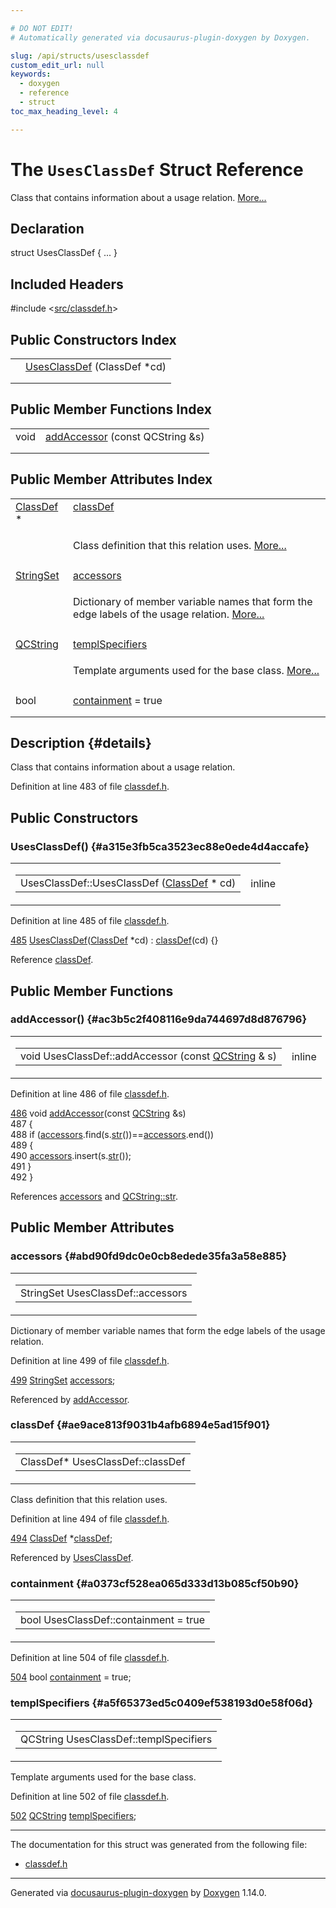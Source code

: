 ```yaml
---

# DO NOT EDIT!
# Automatically generated via docusaurus-plugin-doxygen by Doxygen.

slug: /api/structs/usesclassdef
custom_edit_url: null
keywords:
  - doxygen
  - reference
  - struct
toc_max_heading_level: 4

---
```


<div class="doxyPage">

# The `UsesClassDef` Struct Reference

<p>Class that contains information about a usage relation. <a href="#details">More...</a></p>

## Declaration

<div class="doxyDeclaration">
struct UsesClassDef { ... }
</div>

## Included Headers

<div class="doxyIncludesList">#include &lt;<a href="/web-doxygen/docs/api/files/src/classdef-h">src/classdef.h</a>&gt;
</div>

## Public Constructors Index

<table class="doxyMembersIndex">

<tr class="doxyMemberIndexItem">
<td class="doxyMemberIndexItemType" align="left" valign="top"></td>
<td class="doxyMemberIndexItemName" align="left" valign="top"><a href="#a315e3fb5ca3523ec88e0ede4d4accafe">UsesClassDef</a> (ClassDef *cd)</td>
</tr>
<tr class="doxyMemberIndexDescription">
<td class="doxyMemberIndexDescriptionLeft"></td>
<td class="doxyMemberIndexDescriptionRight">
</td>
</tr>
<tr class="doxyMemberIndexSeparator">
<td class="doxyMemberIndexSeparator" colspan="2"></td>
</tr>

</table>

## Public Member Functions Index

<table class="doxyMembersIndex">

<tr class="doxyMemberIndexItem">
<td class="doxyMemberIndexItemType" align="left" valign="top">void</td>
<td class="doxyMemberIndexItemName" align="left" valign="top"><a href="#ac3b5c2f408116e9da744697d8d876796">addAccessor</a> (const QCString &amp;s)</td>
</tr>
<tr class="doxyMemberIndexDescription">
<td class="doxyMemberIndexDescriptionLeft"></td>
<td class="doxyMemberIndexDescriptionRight">
</td>
</tr>
<tr class="doxyMemberIndexSeparator">
<td class="doxyMemberIndexSeparator" colspan="2"></td>
</tr>

</table>

## Public Member Attributes Index

<table class="doxyMembersIndex">

<tr class="doxyMemberIndexItem">
<td class="doxyMemberIndexItemType" align="left" valign="top"><a href="/web-doxygen/docs/api/classes/classdef">ClassDef</a> *</td>
<td class="doxyMemberIndexItemName" align="left" valign="top"><a href="#ae9ace813f9031b4afb6894e5ad15f901">classDef</a></td>
</tr>
<tr class="doxyMemberIndexDescription">
<td class="doxyMemberIndexDescriptionLeft"></td>
<td class="doxyMemberIndexDescriptionRight">
<p>Class definition that this relation uses. <a href="#ae9ace813f9031b4afb6894e5ad15f901">More...</a></p>
</td>
</tr>
<tr class="doxyMemberIndexSeparator">
<td class="doxyMemberIndexSeparator" colspan="2"></td>
</tr>

<tr class="doxyMemberIndexItem">
<td class="doxyMemberIndexItemType" align="left" valign="top"><a href="/web-doxygen/docs/api/files/src/containers-h/#a0bc125fc346e538d66d5ea1c33428f00">StringSet</a></td>
<td class="doxyMemberIndexItemName" align="left" valign="top"><a href="#abd90fd9dc0e0cb8edede35fa3a58e885">accessors</a></td>
</tr>
<tr class="doxyMemberIndexDescription">
<td class="doxyMemberIndexDescriptionLeft"></td>
<td class="doxyMemberIndexDescriptionRight">
<p>Dictionary of member variable names that form the edge labels of the usage relation. <a href="#abd90fd9dc0e0cb8edede35fa3a58e885">More...</a></p>
</td>
</tr>
<tr class="doxyMemberIndexSeparator">
<td class="doxyMemberIndexSeparator" colspan="2"></td>
</tr>

<tr class="doxyMemberIndexItem">
<td class="doxyMemberIndexItemType" align="left" valign="top"><a href="/web-doxygen/docs/api/classes/qcstring">QCString</a></td>
<td class="doxyMemberIndexItemName" align="left" valign="top"><a href="#a5f65373ed5c0409ef538193d0e58f06d">templSpecifiers</a></td>
</tr>
<tr class="doxyMemberIndexDescription">
<td class="doxyMemberIndexDescriptionLeft"></td>
<td class="doxyMemberIndexDescriptionRight">
<p>Template arguments used for the base class. <a href="#a5f65373ed5c0409ef538193d0e58f06d">More...</a></p>
</td>
</tr>
<tr class="doxyMemberIndexSeparator">
<td class="doxyMemberIndexSeparator" colspan="2"></td>
</tr>

<tr class="doxyMemberIndexItem">
<td class="doxyMemberIndexItemType" align="left" valign="top">bool</td>
<td class="doxyMemberIndexItemName" align="left" valign="top"><a href="#a0373cf528ea065d333d13b085cf50b90">containment</a> = true</td>
</tr>
<tr class="doxyMemberIndexDescription">
<td class="doxyMemberIndexDescriptionLeft"></td>
<td class="doxyMemberIndexDescriptionRight">
</td>
</tr>
<tr class="doxyMemberIndexSeparator">
<td class="doxyMemberIndexSeparator" colspan="2"></td>
</tr>

</table>

## Description {#details}

<p>Class that contains information about a usage relation.</p>

<p>Definition at line 483 of file <a href="/web-doxygen/docs/api/files/src/classdef-h">classdef.h</a>.</p>

<div class="doxySectionDef">

## Public Constructors

### UsesClassDef() {#a315e3fb5ca3523ec88e0ede4d4accafe}

<div class="doxyMemberItem">
<div class="doxyMemberProto">
<table class="doxyMemberLabels">
<tr class="doxyMemberLabels">
<td class="doxyMemberLabelsLeft">
<table class="doxyMemberName">
<tr>
<td class="doxyMemberName">UsesClassDef::UsesClassDef (<a href="/web-doxygen/docs/api/classes/classdef">ClassDef</a> * cd)</td>
</tr>
</table>
</td>
<td class="doxyMemberLabelsRight">
<span class="doxyMemberLabels">
<span class="doxyMemberLabel inline">inline</span>
</span>
</td>
</tr>
</table>
</div>
<div class="doxyMemberDoc">


<p>Definition at line 485 of file <a href="/web-doxygen/docs/api/files/src/classdef-h">classdef.h</a>.</p>

<div class="doxyProgramListing">

<div class="doxyCodeLine"><span class="doxyLineNumber"><a href="#a315e3fb5ca3523ec88e0ede4d4accafe">485</a></span><span class="doxyLineContent"><span class="doxyHighlight">  <a href="#a315e3fb5ca3523ec88e0ede4d4accafe">UsesClassDef</a>(<a href="/web-doxygen/docs/api/classes/classdef">ClassDef</a> *cd) : <a href="#ae9ace813f9031b4afb6894e5ad15f901">classDef</a>(cd) {}</span></span></div>

</div>


Reference <a href="#ae9ace813f9031b4afb6894e5ad15f901">classDef</a>.
</div>
</div>

</div>

<div class="doxySectionDef">

## Public Member Functions

### addAccessor() {#ac3b5c2f408116e9da744697d8d876796}

<div class="doxyMemberItem">
<div class="doxyMemberProto">
<table class="doxyMemberLabels">
<tr class="doxyMemberLabels">
<td class="doxyMemberLabelsLeft">
<table class="doxyMemberName">
<tr>
<td class="doxyMemberName">void UsesClassDef::addAccessor (const <a href="/web-doxygen/docs/api/classes/qcstring">QCString</a> &amp; s)</td>
</tr>
</table>
</td>
<td class="doxyMemberLabelsRight">
<span class="doxyMemberLabels">
<span class="doxyMemberLabel inline">inline</span>
</span>
</td>
</tr>
</table>
</div>
<div class="doxyMemberDoc">


<p>Definition at line 486 of file <a href="/web-doxygen/docs/api/files/src/classdef-h">classdef.h</a>.</p>

<div class="doxyProgramListing">

<div class="doxyCodeLine"><span class="doxyLineNumber"><a href="#ac3b5c2f408116e9da744697d8d876796">486</a></span><span class="doxyLineContent"><span class="doxyHighlight">  </span><span class="doxyHighlightKeywordType">void</span><span class="doxyHighlight"> <a href="#ac3b5c2f408116e9da744697d8d876796">addAccessor</a>(</span><span class="doxyHighlightKeyword">const</span><span class="doxyHighlight"> <a href="/web-doxygen/docs/api/classes/qcstring">QCString</a> &amp;s)</span></span></div>
<div class="doxyCodeLine"><span class="doxyLineNumber">487</span><span class="doxyLineContent"><span class="doxyHighlight">  {</span></span></div>
<div class="doxyCodeLine"><span class="doxyLineNumber">488</span><span class="doxyLineContent"><span class="doxyHighlight">    </span><span class="doxyHighlightKeywordFlow">if</span><span class="doxyHighlight"> (<a href="#abd90fd9dc0e0cb8edede35fa3a58e885">accessors</a>.find(s.<a href="/web-doxygen/docs/api/classes/qcstring/#a875e9ad762554ef12f3ed69b015bb245">str</a>())==<a href="#abd90fd9dc0e0cb8edede35fa3a58e885">accessors</a>.end())</span></span></div>
<div class="doxyCodeLine"><span class="doxyLineNumber">489</span><span class="doxyLineContent"><span class="doxyHighlight">    {</span></span></div>
<div class="doxyCodeLine"><span class="doxyLineNumber">490</span><span class="doxyLineContent"><span class="doxyHighlight">      <a href="#abd90fd9dc0e0cb8edede35fa3a58e885">accessors</a>.insert(s.<a href="/web-doxygen/docs/api/classes/qcstring/#a875e9ad762554ef12f3ed69b015bb245">str</a>());</span></span></div>
<div class="doxyCodeLine"><span class="doxyLineNumber">491</span><span class="doxyLineContent"><span class="doxyHighlight">    }</span></span></div>
<div class="doxyCodeLine"><span class="doxyLineNumber">492</span><span class="doxyLineContent"><span class="doxyHighlight">  }</span></span></div>

</div>


References <a href="#abd90fd9dc0e0cb8edede35fa3a58e885">accessors</a> and <a href="/web-doxygen/docs/api/classes/qcstring/#a875e9ad762554ef12f3ed69b015bb245">QCString::str</a>.
</div>
</div>

</div>

<div class="doxySectionDef">

## Public Member Attributes

### accessors {#abd90fd9dc0e0cb8edede35fa3a58e885}

<div class="doxyMemberItem">
<div class="doxyMemberProto">
<table class="doxyMemberLabels">
<tr class="doxyMemberLabels">
<td class="doxyMemberLabelsLeft">
<table class="doxyMemberName">
<tr>
<td class="doxyMemberName">StringSet UsesClassDef::accessors</td>
</tr>
</table>
</td>
</tr>
</table>
</div>
<div class="doxyMemberDoc">
<p>Dictionary of member variable names that form the edge labels of the usage relation.</p>

<p>Definition at line 499 of file <a href="/web-doxygen/docs/api/files/src/classdef-h">classdef.h</a>.</p>

<div class="doxyProgramListing">

<div class="doxyCodeLine"><span class="doxyLineNumber"><a href="#abd90fd9dc0e0cb8edede35fa3a58e885">499</a></span><span class="doxyLineContent"><span class="doxyHighlight">  <a href="/web-doxygen/docs/api/files/src/containers-h/#a0bc125fc346e538d66d5ea1c33428f00">StringSet</a> <a href="#abd90fd9dc0e0cb8edede35fa3a58e885">accessors</a>;</span></span></div>

</div>


Referenced by <a href="#ac3b5c2f408116e9da744697d8d876796">addAccessor</a>.
</div>
</div>

### classDef {#ae9ace813f9031b4afb6894e5ad15f901}

<div class="doxyMemberItem">
<div class="doxyMemberProto">
<table class="doxyMemberLabels">
<tr class="doxyMemberLabels">
<td class="doxyMemberLabelsLeft">
<table class="doxyMemberName">
<tr>
<td class="doxyMemberName">ClassDef* UsesClassDef::classDef</td>
</tr>
</table>
</td>
</tr>
</table>
</div>
<div class="doxyMemberDoc">
<p>Class definition that this relation uses.</p>

<p>Definition at line 494 of file <a href="/web-doxygen/docs/api/files/src/classdef-h">classdef.h</a>.</p>

<div class="doxyProgramListing">

<div class="doxyCodeLine"><span class="doxyLineNumber"><a href="#ae9ace813f9031b4afb6894e5ad15f901">494</a></span><span class="doxyLineContent"><span class="doxyHighlight">  <a href="/web-doxygen/docs/api/classes/classdef">ClassDef</a> *<a href="#ae9ace813f9031b4afb6894e5ad15f901">classDef</a>;</span></span></div>

</div>


Referenced by <a href="#a315e3fb5ca3523ec88e0ede4d4accafe">UsesClassDef</a>.
</div>
</div>

### containment {#a0373cf528ea065d333d13b085cf50b90}

<div class="doxyMemberItem">
<div class="doxyMemberProto">
<table class="doxyMemberLabels">
<tr class="doxyMemberLabels">
<td class="doxyMemberLabelsLeft">
<table class="doxyMemberName">
<tr>
<td class="doxyMemberName">bool UsesClassDef::containment = true</td>
</tr>
</table>
</td>
</tr>
</table>
</div>
<div class="doxyMemberDoc">


<p>Definition at line 504 of file <a href="/web-doxygen/docs/api/files/src/classdef-h">classdef.h</a>.</p>

<div class="doxyProgramListing">

<div class="doxyCodeLine"><span class="doxyLineNumber"><a href="#a0373cf528ea065d333d13b085cf50b90">504</a></span><span class="doxyLineContent"><span class="doxyHighlight">  </span><span class="doxyHighlightKeywordType">bool</span><span class="doxyHighlight"> <a href="#a0373cf528ea065d333d13b085cf50b90">containment</a> = </span><span class="doxyHighlightKeyword">true</span><span class="doxyHighlight">;</span></span></div>

</div>

</div>
</div>

### templSpecifiers {#a5f65373ed5c0409ef538193d0e58f06d}

<div class="doxyMemberItem">
<div class="doxyMemberProto">
<table class="doxyMemberLabels">
<tr class="doxyMemberLabels">
<td class="doxyMemberLabelsLeft">
<table class="doxyMemberName">
<tr>
<td class="doxyMemberName">QCString UsesClassDef::templSpecifiers</td>
</tr>
</table>
</td>
</tr>
</table>
</div>
<div class="doxyMemberDoc">
<p>Template arguments used for the base class.</p>

<p>Definition at line 502 of file <a href="/web-doxygen/docs/api/files/src/classdef-h">classdef.h</a>.</p>

<div class="doxyProgramListing">

<div class="doxyCodeLine"><span class="doxyLineNumber"><a href="#a5f65373ed5c0409ef538193d0e58f06d">502</a></span><span class="doxyLineContent"><span class="doxyHighlight">  <a href="/web-doxygen/docs/api/classes/qcstring">QCString</a> <a href="#a5f65373ed5c0409ef538193d0e58f06d">templSpecifiers</a>;</span></span></div>

</div>

</div>
</div>

</div>

<hr/>

<p>The documentation for this struct was generated from the following file:</p>

<ul>
<li><a href="/web-doxygen/docs/api/files/src/classdef-h">classdef.h</a></li>
</ul>

<hr/>

<p class="doxyGeneratedBy">Generated via <a href="https://github.com/xpack/docusaurus-plugin-doxygen">docusaurus-plugin-doxygen</a> by <a href="https://www.doxygen.nl">Doxygen</a> 1.14.0.</p>

</div>
